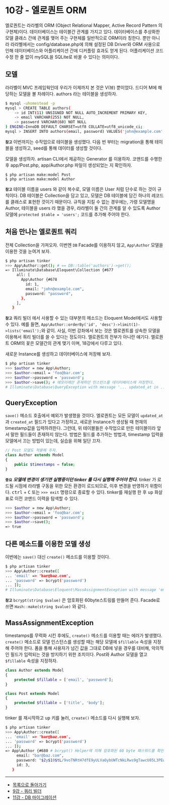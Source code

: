 # 10강 - 엘로퀀트 ORM

엘로퀀트는 라라벨의 ORM (Object Relational Mapper, Active Record Pattern 의 구현체)이다. 데이터베이스는 테이블간 관계를 가지고 있다. 데이터베이스를 추상화한 모델 클래스 간에 관계를 맺어 주는 구현체를 일반적으로 ORM이라 칭한다. 뿐만 아니라 라라벨에서는 config/database.php에 의해 설정된 DB Driver와 ORM 사용으로 인해 데이터베이스와 어플리케이션 간에 디커플링 효과도 얻게 된다. 어플리케이션 코드 수정 한 줄 없이 mySQL을 SQLite로 바꿀 수 있다는 의미이다.
  
## 모델

라라벨이 MVC 프레임웍인데 우리가 이제까지 본 것은 V(뷰) 뿐이었다. 드디어 M에 해당하는 모델을 볼 차례이다. authors 라는 테이블을 생성하자.

```bash
$ mysql -uhomestead -p
mysql > CREATE TABLE authors(
    -> id INT(11) UNSIGNED NOT NULL AUTO_INCREMENT PRIMARY KEY,
    -> email VARCHAR(255) NOT NULL,
    -> password VARCHAR(60) NOT NULL
) ENGINE=InnoDB DEFAULT CHARSET=utf8 COLLATE=utf8_unicode_ci;
mysql > INSERT INTO authors(email, password) VALUES('john@example.com', 'password');
```

**`참고`** 이번까지는 수작업으로 테이블을 생성했다. 다음 번 부터는 migration을 통해 테이블을 생성하고, seed를 통해 데이터를 생성할 것이다.

모델을 생성하자. artisan CLI에서 제공하는 Generator 를 이용하자. 코맨드를 수행한 후 app/Post.php, app/Author.php 파일이 생성되었는 지 확인하자.

```
$ php artisan make:model Post
$ php artisan make:model Author
```

**`참고`** 테이블 이름을 users 와 같이 복수로, 모델 이름은 User 처럼 단수로 하는 것이 규칙이다. DB 테이블은 Collection을 담고 있고, 모델은 DB 테이블에 담긴 하나의 레코드를 클래스로 표현한 것이기 때문이다. 규칙을 지킬 수 없는 경우에는, 가령 모델명을 Author, 테이블을 users 라 했을 경우, 라라벨이 둘 간의 관계를 알 수 있도록 Author 모델에 `protected $table = 'users';` 코드를 추가해 주어야 한다.

## 처음 만나는 엘로퀀트 쿼리

전체 Collection을 가져오자. 이번엔 `DB` Facade를 이용하지 않고, `App\Author` 모델을 이용한 것을 눈여겨 보자.

```bash
$ php artisan tinker
>>> App\Author::get(); # == DB::table('authors')->get();
=> Illuminate\Database\Eloquent\Collection {#677
     all: [
       App\Author {#678
         id: 1,
         email: "john@example.com",
         password: "password",
       },
     ],
   }
```

**`참고`** 쿼리 빌더 에서 사용할 수 있는 대부분의 메소드는 Eloquent Model에서도 사용할 수 있다. 예를 들면, `App\Author::orderBy('id', 'desc')->limit(1)->lists('email');`와 같이. 사실, 이번 강좌에서 보는 것은 엘로퀀트를 상속한 모델을 이용해서 쿼리 빌더를 쓸 수 있다는 정도이다. 엘로퀀트의 전부가 아니란 얘기다. 엘로퀀트 ORM의 꽃은 모델간의 관계 맺기 이며, 18강에서 다루고 있다.

새로운 Instance를 생성하고 데이터베이스에 저장해 보자.

```bash
$ php artisan tinker
>>> $author = new App\Author;
>>> $author->email = 'foo@bar.com';
>>> $author->password = 'password';
>>> $author->save(); # 메모리에만 존재하던 인스턴스를 데이터베이스에 저장한다.
# Illuminate\Database\QueryException with message '... updated_at in ...'
```

## QueryException

`save()` 메소드 호출에서 예외가 발생했을 것이다. 엘로퀀트는 모든 모델이 `updated_at`과 `created_at` 필드가 있다고 가정하고, 새로운 Instance가 생성될 때 현재의 timestamp값을 입력하려한다. 그런데, 위 테이블들은 수작업으로 만든 테이블이라 앞서 말한 필드들이 존재하지 않는다. 방법은 필드를 추가하는 방법과, timestamp 입력을 모델에서 끄는 방법이 있는데, 실습을 위해 일단 끄자.

```php
// Post 모델도 적용해 주자.
class Author extends Model
{
    public $timestamps = false;
}
```

**`중요`** **_모델에 변경이 생기면 실행중이던 tinker 를 다시 실행해 주어야 한다._** tinker 가 로드될 시점에 라라벨 구동을 위한 모든 환경이 로드되므로, 이후 변경을 반영하기 위함이다. <kbd>ctrl</kbd> + <kbd>C</kbd> 또는 `>>> exit` 명령으로 종료할 수 있다. tinker를 재실행 한 후 <kbd>up</kbd> 화살표로 이전 코맨드 이력을 탐색할 수 있다.

```bash
>>> $author = new App\Author;
>>> $author->email = 'foo@bar.com';
>>> $author->password = 'password';
>>> $author->save();
=> true
```

## 다른 메소드를 이용한 모델 생성

이번에는 `save()` 대신 `create()` 메소드를 이용할 것이다.

```bash
$ php artisan tinker
>>> App\Author::create([
... 'email' => 'bar@baz.com',
... 'password' => bcrypt('password')
... ]);
# Illuminate\Database\Eloquent\MassAssignmentException with message 'email'
```

**`참고`** `bcrypt(string $value)` 은 암호화된 60byte스트링를 만들어 준다. Facade로 쓰면 `Hash::make(string $value)` 와 같다.

## MassAssignmentException

timestamps를 무력화 시킨 후에도, `create()` 메소드를 이용할 때는 에러가 발생했다. `create()` 메소드로 모델 인스턴스를 생성할 때는 해당 모델에 `$fillable` 속성을 지정해 주어야 한다. 폼을 통해 사용자가 넘긴 값을 그대로 DB에 넣을 경우를 대비해, 악의적인 필드가 입력되는 것을 방지하기 위한 조치이다. Post와 Author 모델을 열고 `$fillable` 속성을 지정하자.

```php
class Author extends Model
{
    protected $fillable = ['email', 'password'];
}
```

```php
class Post extends Model
{
    protected $fillable = ['title', 'body'];
}
```

tinker 를 재시작하고 <kbd>up</kbd> 키를 눌러, `create()` 메소드를 다시 실행해 보자.

```bash
$ php artisan tinker
>>> App\Author::create([
... 'email' => 'bar@baz.com',
... 'password' => bcrypt('password')
... ]);
=> App\Author {#680 # bcrypt() Helper에 의해 암호화된 60 byte 패스워드를 확인하자.
     email: "bar@baz.com",
     password: "$2y$10$tL/9voTNRtH7dfE9yULVaOybUWTcNkLRws9gTawcU85L3PEwRotUS",
     id: 3,
   }
```
<!--@start-->
---

- [목록으로 돌아가기](../readme.md)
- [9강 - 쿼리 빌더](09-query-builder.md)
- [11강 - DB 마이그레이션](11-migration.md)
<!--@end-->